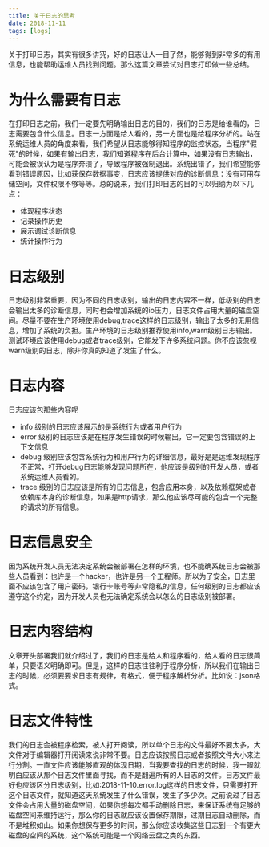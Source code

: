 ```yaml
---
title: 关于日志的思考
date: 2018-11-11
tags: [logs]
---
```


关于打印日志，其实有很多讲究，好的日志让人一目了然，能够得到非常多的有用信息，也能帮助运维人员找到问题。那么这篇文章尝试对日志打印做一些总结。

# 为什么需要有日志
在打印日志之前，我们一定要先明确输出日志的目的，我们的日志是给谁看的，日志需要包含什么信息。日志一方面是给人看的，另一方面也是给程序分析的。站在系统运维人员的角度来看，我们希望从日志能够得知程序的监控状态，当程序"假死"的时候，如果有输出日志，我们知道程序在后台计算中，如果没有日志输出，可能会被误认为是程序奔溃了，导致程序被强制退出。系统出错了，我们希望能够看到错误原因，比如获保存数据事变，日志应该提供对应的诊断信息：没有可用存储空间，文件权限不够等等。总的说来，我们打印日志的目的可以归纳为以下几点：

* 体现程序状态
* 记录操作历史
* 展示调试诊断信息
* 统计操作行为

# 日志级别
日志级别非常重要，因为不同的日志级别，输出的日志内容不一样，低级别的日志会输出太多的诊断信息，同时也会增加系统的io压力，日志文件占用大量的磁盘空间。尽量不要在生产环境使用debug,trace这样的日志级别，输出了太多的无用信息，增加了系统的负担。生产环境的日志级别推荐使用info,warn级别日志输出。测试环境应该使用debug或者trace级别，它能发下许多系统问题。你不应该忽视warn级别的日志，除非你真的知道了发生了什么。

# 日志内容
日志应该包那些内容呢
* info 级别的日志应该展示的是系统行为或者用户行为
* error 级别的日志应该是在程序发生错误的时候输出，它一定要包含错误的上下文信息
* debug 级别应该包含系统行为和用户行为的详细信息，最好是是运维发现程序不正常，打开debug日志能够发现问题所在，他应该是级别的开发人员，或者系统运维人员看的。
* trace 级别的日志应该是所有的日志信息，包含应用本身，以及依赖框架或者依赖库本身的诊断信息，如果是http请求，那么他应该尽可能的包含一个完整的请求的所有信息。

# 日志信息安全
因为系统开发人员无法决定系统会被部署在怎样的环境，也不能确系统日志会被那些人员看到：也许是一个hacker，也许是另一个工程师。所以为了安全，日志里面不应该包含了用户密码，银行卡账号等非常隐私的信息，任何级别的日志都应该遵守这个约定，因为开发人员也无法确定系统会以怎么的日志级别被部署。

# 日志内容结构
文章开头部署我们就介绍过了，我们的日志是给人和程序看的，给人看的日志很简单，只要语义明确即可。但是，这样的日志往往利于程序分析，所以我们在输出日志的时候，必须要要求日志有规律，有格式，便于程序解析分析。比如说：json格式。

# 日志文件特性
我们的日志会被程序检索，被人打开阅读，所以单个日志的文件最好不要太多，大文件对于编辑器打开阅读来说非常不要。日志应该按照日志或者按照文件大小来进行分割。一直文件应该能够直观的体现日期，当我要查找的日志的时候，我一眼就明白应该从那个日志文件里面寻找，而不是翻遍所有的人日志的文件。日志文件最好也应该区分日志级别，比如:2018-11-10.error.log这样的日志文件，只需要打开这个日志文件，就知道这天系统发生了什么错误，发生了多少次。之前说过了日志文件会占用大量的磁盘空间，如果你想每次都手动删除日志，来保证系统有足够的磁盘空间来维持运行，那么你的日志就应该设置保存期限，过期日志自动删除，而不是堆积如山。如果你想保存更多的时间，那么你应该收集这些日志到一个有更大磁盘的空间的系统，这个系统可能是一个网络云盘之类的东西。

